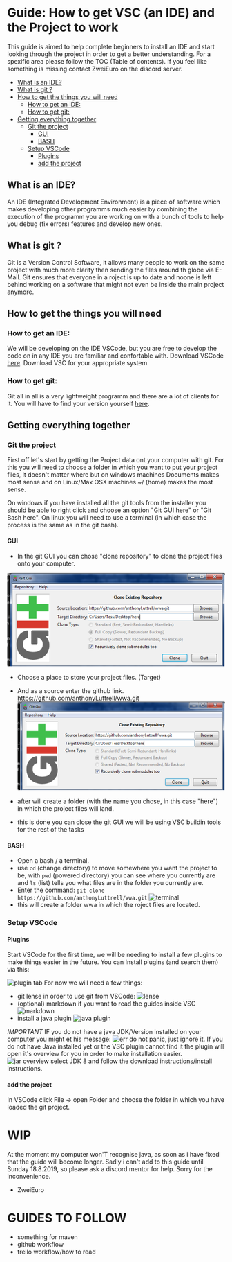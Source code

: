 # Guide: How to get VSC (an IDE) and the Project to work <!-- omit in toc -->

This guide is aimed to help complete beginners to install an IDE and start looking through the project in order to get a better understanding.
For a spexific area please follow the TOC (Table of contents).
If you feel like something is missing contact ZweiEuro on the discord server.


- [What is an IDE?](#what-is-an-ide)
- [What is git ?](#what-is-git)
- [How to get the things you will need](#how-to-get-the-things-you-will-need)
  - [How to get an IDE:](#how-to-get-an-ide)
  - [How to get git:](#how-to-get-git)
- [Getting everything together](#getting-everything-together)
  - [Git the project](#git-the-project)
    - [GUI](#gui)
    - [BASH](#bash)
  - [Setup VSCode](#setup-vscode)
    - [Plugins](#plugins)
    - [add the project](#add-the-project)

## What is an IDE?
An IDE (Integrated Development Environment) is a piece of software which makes developing other programms much easier by combining the execution of the programm you are working on with a bunch of tools to help you debug (fix errors) features and develop new ones.

## What is git ?
Git is a Version Control Software, it allows many people to work on the same project with much more clarity then sending the files around th globe via E-Mail. Git ensures that everyone in a roject is up to date and noone is left behind working on a software that might not even be inside the main project anymore.

## How to get the things you will need
### How to get an IDE:
We will be developing on the IDE VSCode, but you are free to develop the code on in any IDE you are familiar and confortable with. Download VSCode [here](https://code.visualstudio.com/#alt-downloads).
Download VSC for your appropriate system.

### How to get git:
Git all in all is a very lightweight programm and there are a lot of clients for it. You will have to find your version yourself [here](https://git-scm.com/book/en/v2/Getting-Started-Installing-Git). 


## Getting everything together

### Git the project
First off let's start by getting the Project data ont your computer with git.
For this you will need to choose a folder in which you want to put your project files, it doesn't matter where but on windows machines Documents makes most sense and on Linux/Max OSX machines ~/ (home) makes the most sense.

On windows if you have installed all the git tools from the installer you should be able to right click and choose an option "Git GUI here" or "Git Bash here". On linux you will need to use a terminal (in which case the process is the same as in the git bash). 
#### GUI
- In the git GUI you can chose "clone repository" to clone the project files onto your computer.
   
![clone gui](pics/gui-clone.png)
- Choose a place to store your project files. (Target)
- And as a source enter the github link. https://github.com/anthonyLuttrell/wwa.git
![clone gui fin](pics/gui-clone.png)

- after will create a folder (with the name you chose, in this case "here") in which the project files will land.
-  this is done you can close the git GUI we will be using VSC buildin tools for the rest of the tasks

#### BASH
- Open a bash / a terminal.
- use ```cd``` (change directory) to move somewhere you want the project to be, with ```pwd``` (powered directory) you can see where you currently are and ```ls``` (list) tells you what files are in the folder you currently are.
- Enter the command:
  ```git clone https://github.com/anthonyLuttrell/wwa.git```
  ![terminal](pics/clone.png)
- this will create a folder wwa in which the roject files are located.

### Setup VSCode
#### Plugins
Start VSCode for the first time, we will be needing to install a few plugins to make things easier in the future.
You can Install plugins (and search them) via this:

![plugin tab](pics/i_plugs.png)
For now we will need a few things:
- git lense in order to use git from VSCode:
  ![lense](pics/GitLens.png)
- (optional) markdown if you want to read the guides inside VSC ![markdown](pics/markdown.png)
- install a java plugin ![java plugin](pics/java_plug.png)

*IMPORTANT* IF you do not have a java JDK/Version installed on your computer you might et his message: ![err](pics/err_java.png)
do not panic, just ignore it.
If you do not have Java installed yet or the VSC plugin cannot find it the plugin will open it's overview for you in order to make installation easier.
![jar overview](pics/o_view.png)
select JDK 8 and follow the download instructions/install instructions.
#### add the project
In VSCode click File -> open Folder
and choose the folder in which you have loaded the git project.

# WIP
At the moment my computer won'T recognise java, as soon as i have fixed that the guide will become longer.
Sadly i can't add to this guide until Sunday 18.8.2019, so please ask a discord mentor for help.
Sorry for the inconvenience. 
- ZweiEuro

# GUIDES TO FOLLOW
- something for maven
- github workflow
- trello workflow/how to read
